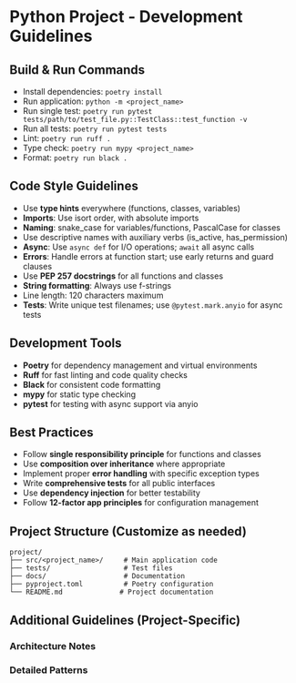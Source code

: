 # Python Project - Development Guidelines

## Build & Run Commands
- Install dependencies: `poetry install`
- Run application: `python -m <project_name>`
- Run single test: `poetry run pytest tests/path/to/test_file.py::TestClass::test_function -v`
- Run all tests: `poetry run pytest tests`
- Lint: `poetry run ruff .`
- Type check: `poetry run mypy <project_name>`
- Format: `poetry run black .`

## Code Style Guidelines
- Use **type hints** everywhere (functions, classes, variables)
- **Imports**: Use isort order, with absolute imports
- **Naming**: snake_case for variables/functions, PascalCase for classes
- Use descriptive names with auxiliary verbs (is_active, has_permission)
- **Async**: Use `async def` for I/O operations; `await` all async calls
- **Errors**: Handle errors at function start; use early returns and guard clauses
- Use **PEP 257 docstrings** for all functions and classes
- **String formatting**: Always use f-strings
- Line length: 120 characters maximum
- **Tests**: Write unique test filenames; use `@pytest.mark.anyio` for async tests

## Development Tools
- **Poetry** for dependency management and virtual environments
- **Ruff** for fast linting and code quality checks
- **Black** for consistent code formatting
- **mypy** for static type checking
- **pytest** for testing with async support via anyio

## Best Practices
- Follow **single responsibility principle** for functions and classes
- Use **composition over inheritance** where appropriate
- Implement proper **error handling** with specific exception types
- Write **comprehensive tests** for all public interfaces
- Use **dependency injection** for better testability
- Follow **12-factor app principles** for configuration management

## Project Structure (Customize as needed)
```
project/
├── src/<project_name>/     # Main application code
├── tests/                  # Test files
├── docs/                   # Documentation
├── pyproject.toml          # Poetry configuration
└── README.md              # Project documentation
```

## Additional Guidelines (Project-Specific)
<!-- Add project-specific guidelines below -->

### Architecture Notes
<!-- Document your project's architecture choices here -->

### Detailed Patterns
<!-- Add imports to detailed pattern files as needed -->
